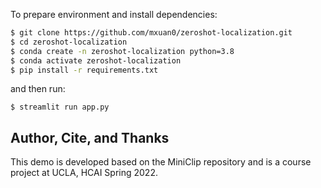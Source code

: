 To prepare environment and install dependencies:

```bash
$ git clone https://github.com/mxuan0/zeroshot-localization.git
$ cd zeroshot-localization
$ conda create -n zeroshot-localization python=3.8
$ conda activate zeroshot-localization
$ pip install -r requirements.txt
```

and then run:

```
$ streamlit run app.py
```


## Author, Cite, and Thanks
This demo is developed based on the MiniClip repository and is a course project at UCLA, HCAI Spring 2022.
